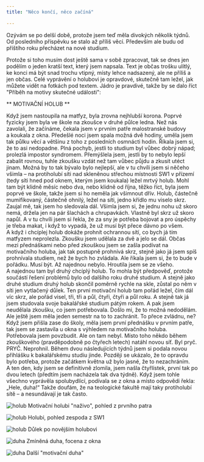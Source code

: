 ```yaml
---
title: "Něco končí, něco začíná"
  
---
```


<!--begin_excerpt-->
Ozývám se po delší době, protože jsem teď měla divokých několik týdnů. Od posledního příspěvku se stalo až příliš věcí. Především ale budu od příštího roku přecházet na nové studium. 
<!--end_excerpt-->

Protože si toho musím dost ještě sama v sobě zpracovat, tak se dnes jen podělím o jeden kratší text, který jsem napsala. Text je občas trošku ulítlý, ke konci má být snad trochu vtipný, místy lehce nadsazený, ale ne příliš a jen občas. Celé vyprávění o holubovi je opravdové, skutečně tam ležel, jak můžete vidět na fotkách pod textem. Jádro je pravdivé, takže by se dalo říct "Příběh na motivy skutečné události": 

** MOTIVAČNÍ HOLUB **

Když jsem nastoupila na matfyz, byla zrovna nejhlubší korona. 
Poprvé fyzicky jsem byla ve škole na zkoušce v&nbsp;druhé půlce ledna. Než nás zavolali, že začínáme, čekala jsem v&nbsp;prvním patře malostranské budovy a&nbsp;koukala z&nbsp;okna. 
Předešlé noci jsem spala možná dvě hodiny, uměla jsem tak půlku věcí a&nbsp;většinu z&nbsp;toho z&nbsp;posledních osmnácti hodin. Říkala jsem si, že to asi nedopadne. Plná pochyb, jestli to studium byl vůbec dobrý nápad; prolezlá impostor syndromem. Přemýšlela jsem, jestli by to nebylo lepší zabalit rovnou, tuhle zkoušku vzdát než tam vůbec půjdu a&nbsp;zkusit utéct jinam. 
Možná by to tak bývalo bylo nejlepší, ale v&nbsp;tu chvíli jsem si něčeho všimla – na protiholubí síti nad skleněnou střechou místnosti SW1 v&nbsp;přízemí (tedy síti hned pod oknem, kterým jsem koukala) ležel mrtvý holub. Mohl tam být klidně měsíc nebo dva, nebo klidně od října, těžko říct, byla jsem poprvé ve škole, takže jsem si ho neměla jak všimnout dřív. 
Holub, částečně mumifikovaný, částečně ohnilý, ležel na síti, jedno křídlo mu viselo skrz. Zaujal mě, tak jsem ho sledovala dál. Všimla jsem si, že jednu nohu už skoro nemá, držela jen na pár šlachách a chrupavkách. Vlastně byl skrz už skoro napůl. A&nbsp;v&nbsp;tu chvíli jsem si řekla, že za sny je potřeba bojovat a&nbsp;pro úspěchy je třeba makat, i&nbsp;když to vypadá, že už musí být přece dávno po všem. A&nbsp;když i&nbsp;chcíplej holub dokáže prohnít ochrannou sítí, co bych já tím matfyzem neprolezla. 
Zkoušku jsem udělala za dvě a&nbsp;jelo se dál. 
Občas mezi přednáškami nebo před zkouškou jsem se zašla podívat na motivačního holuba, jak tak postupně prohnívá skrz, stejně jako já jsem spíš prohnívala studiem, než že bych ho zvládala. Ale říkala jsem si, že to bude v pořádku. Musí být.
Až najednou nebylo. Hroutila jsem se ze všeho. A&nbsp;najednou tam byl druhý chcíplý holub. To mohla být předpověď, protože součástí řešení problémů bylo od dalšího roku druhé studium. A&nbsp;stejně jako druhé studium druhý holub skončil poměrně rychle na skle, zůstal po něm v síti jen vytlačený důlek. 
Ten první motivační holub tam pořád ležel, čím dál víc skrz, ale pořád visel, tři, tři a&nbsp;půl, čtyři, čtyři a&nbsp;půl roku. 
A&nbsp;stejně tak já jsem studovala svoje bakalářské studium pátým rokem. 
A&nbsp;pak jsem neudělala zkoušku, co jsem potřebovala. Došlo mi, že to možná nedodělám. Ale ještě jsem měla jeden semestr na to to zachránit. To přece zvládnu, ne?
Když jsem přišla zase do školy, měla jsem první přednášku v&nbsp;prvním patře, tak jsem se zastavila u&nbsp;okna s&nbsp;výhledem na motivačního holuba. Potřebovala jsem povzbudit. 
Ale on tam nebyl. Místo toho někdo během zkouškového (pravděpodobně po čtyřech letech) natáhl novou síť. 
Byl pryč. 
PRYČ. 
Neprohnil. 
Během dvou následujících týdnů jsem si podala novou přihlášku k&nbsp;bakalářskému studiu jinde. 
Později se ukázalo, že to opravdu bylo potřeba, protože začátkem května už bylo jasné, že to nezachráním. A&nbsp;ten den, kdy jsem se definitivně zlomila, jsem našla čtyřlístek, první tak po dvou letech (předtím jsem nacházela tak dva týdně). 
Když jsem tohle všechno vyprávěla spolubydlící, podívala se z&nbsp;okna a&nbsp;místo odpovědi řekla: „Hele, duha!“
Takže doufám, že na teologické fakultě mají taky protiholubí sítě – a&nbsp;nesundávají je tak často. 


![holub](/assets/img/holub/01.jpg)
Motivační holubi "naživo", pohled z prvního patra

![holub](/assets/img/holub/02.jpg)
Holubi, pohled zespoda z SW1

![holub](/assets/img/holub/03.jpg)
Důlek po novějším holubovi

![duha](/assets/img/holub/04.jpg)
Zmíněná duha, focena z okna 

![duha](/assets/img/holub/05.jpg)
Další "motivační duha"